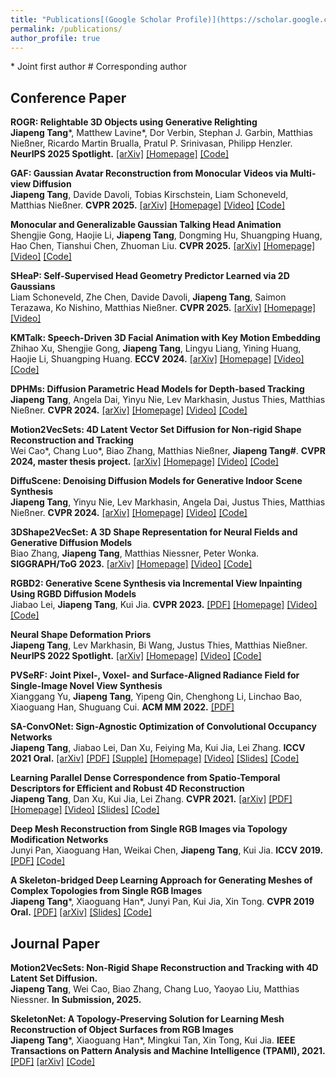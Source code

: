 ```yaml
---
title: "Publications[(Google Scholar Profile)](https://scholar.google.com/citations?user=llkY7TEAAAAJ&hl=zh-CN)"
permalink: /publications/
author_profile: true
---
```

\* Joint first author \# Corresponding author

## Conference Paper
<b>ROGR: Relightable 3D Objects using Generative Relighting</b> <br> <b>Jiapeng Tang</b>\*, Matthew Lavine\*, Dor Verbin, Stephan J. Garbin, Matthias Nießner, Ricardo Martin Brualla, Pratul P. Srinivasan, Philipp Henzler. <b>NeurIPS 2025 Spotlight.</b> [[arXiv]](https://arxiv.org/pdf/2510.03163) [[Homepage]](https://tangjiapeng.github.io/ROGR)  [[Code]](https://tangjiapeng.github.io/ROGR) 

<b>GAF: Gaussian Avatar Reconstruction from Monocular Videos via Multi-view Diffusion</b> <br> <b>Jiapeng Tang</b>, Davide Davoli, Tobias Kirschstein, Liam Schoneveld, Matthias Nießner. <b>CVPR 2025.</b> [[arXiv]](https://arxiv.org/abs/2412.10209) [[Homepage]](https://tangjiapeng.github.io/projects/GAF) [[Video]](https://www.youtube.com/embed/QuIYTljvhyg)  [[Code]](https://github.com/tangjiapeng/GAF) 

<b>Monocular and Generalizable Gaussian Talking Head Animation</b> <br> Shengjie Gong, Haojie Li, <b>Jiapeng Tang</b>, Dongming Hu, Shuangping Huang, Hao Chen, Tianshui Chen, Zhuoman Liu. <b>CVPR 2025.</b> [[arXiv]](https://arxiv.org/pdf/2504.00665)  [[Homepage]](https://tangjiapeng.github.io/projects/GAF) [[Video]](https://www.youtube.com/embed/QuIYTljvhyg)  [[Code]](https://github.com/tangjiapeng/GAF) 

<b> SHeaP: Self-Supervised Head Geometry Predictor Learned via 2D Gaussians </b> <br> Liam Schoneveld, Zhe Chen, Davide Davoli, <b>Jiapeng Tang</b>, Saimon Terazawa, Ko Nishino, Matthias Nießner. <b>CVPR 2025.</b> [[arXiv]](https://arxiv.org/pdf/2504.12292)  [[Homepage]](https://nlml.github.io/sheap/) [[Video]](https://www.youtube.com/watch?v=vhXsZJWCBMA) 

<b>KMTalk: Speech-Driven 3D Facial Animation with Key Motion Embedding</b> <br> Zhihao Xu, Shengjie Gong, <b>Jiapeng Tang</b>, Lingyu Liang, Yining Huang, Haojie Li, Shuangping Huang. <b>ECCV 2024.</b> [[arXiv]](https://arxiv.org/abs/2409.01113)  [[Homepage]](https://tangjiapeng.github.io/projects/GAF) [[Video]](https://www.youtube.com/embed/QuIYTljvhyg)  [[Code]](https://github.com/ffxzh/KMTalk) 

<b>DPHMs: Diffusion Parametric Head Models for Depth-based Tracking</b> <br> <b>Jiapeng Tang</b>, Angela Dai, Yinyu Nie, Lev Markhasin, Justus Thies, Matthias Nießner. <b>CVPR 2024.</b> [[arXiv]](https://arxiv.org/abs/2312.01068.pdf) [[Homepage]](https://tangjiapeng.github.io/projects/DPHMs/) [[Video]](https://www.youtube.com/embed/w_EJ5LDJ7T4)  [[Code]](https://github.com/tangjiapeng/DPHMs)  

<b>Motion2VecSets: 4D Latent Vector Set Diffusion for Non-rigid Shape Reconstruction and Tracking</b> <br> Wei Cao\*, Chang Luo\*, Biao Zhang, Matthias Nießner, <b>Jiapeng Tang#</b>. <b>CVPR 2024, master thesis project.</b> [[arXiv]](https://arxiv.org/abs/2312.01068.pdf) [[Homepage]](https://vveicao.github.io/projects/Motion2VecSets/) [[Video]](https://youtu.be/aKfmzxTyU_I)  [[Code]](https://github.com/VVeiCao/Motion2VecSets)  

<b>DiffuScene: Denoising Diffusion Models for Generative Indoor Scene Synthesis</b> <br> <b>Jiapeng Tang</b>, Yinyu Nie, Lev Markhasin, Angela Dai, Justus Thies, Matthias Nießner. <b> CVPR 2024.</b> [[arXiv]](https://arxiv.org/abs/2303.14207.pdf) [[Homepage]](https://tangjiapeng.github.io/projects/DiffuScene/) [[Video]](https://www.youtube.com/embed/PFi-03T1lN0)  [[Code]](https://github.com/tangjiapeng/DiffuScene)  

<b>3DShape2VecSet: A 3D Shape Representation for Neural Fields and Generative Diffusion Models</b> <br> Biao Zhang, <b>Jiapeng Tang</b>, Matthias Niessner, Peter Wonka. <b> SIGGRAPH/ToG 2023.</b> [[arXiv]](https://arxiv.org/pdf/2301.11445.pdf) [[Homepage]](https://1zb.github.io/3DShape2VecSet/) [[Video]](https://www.youtube.com/watch?v=KKQsQccpBFk)  [[Code]](https://github.com/1zb/3DShape2VecSet)  

<b>RGBD2: Generative Scene Synthesis via Incremental View Inpainting Using RGBD Diffusion Models</b> <br> Jiabao Lei, <b>Jiapeng Tang</b>, Kui Jia. <b> CVPR 2023.</b> [[PDF]](https://openaccess.thecvf.com/content/CVPR2023/papers/Lei_RGBD2_Generative_Scene_Synthesis_via_Incremental_View_Inpainting_Using_RGBD_CVPR_2023_paper.pdf) [[Homepage]](https://jblei.site/proj/rgbd-diffusion/) [[Video]](https://youtu.be/lxR5gMvw_Aw)  [[Code]](https://github.com/Karbo123/RGBD-Diffusion) 

<b>Neural Shape Deformation Priors</b> <br> <b>Jiapeng Tang</b>, Lev Markhasin, Bi Wang, Justus Thies, Matthias Nießner. <b>NeurIPS 2022 Spotlight.</b> [[arXiv]](https://arxiv.org/pdf/2210.05616.pdf) [[Homepage]](https://tangjiapeng.github.io/projects/NSDP/) [[Video]](https://youtu.be/neKuf85H0nE)  [[Code]](https://github.com/tangjiapeng/NSDP) 

<b>PVSeRF: Joint Pixel-, Voxel- and Surface-Aligned Radiance Field for Single-Image Novel View Synthesis</b>  <br>  Xianggang Yu, <b>Jiapeng Tang</b>, Yipeng Qin, Chenghong Li, Linchao Bao, Xiaoguang Han, Shuguang Cui. <b>ACM MM 2022.</b> [[PDF]](https://arxiv.org/abs/2202.04879)

<b>SA-ConvONet: Sign-Agnostic Optimization of Convolutional Occupancy Networks</b> <br> <b>Jiapeng Tang</b>, Jiabao Lei, Dan Xu, Feiying Ma, Kui Jia, Lei Zhang. <b>ICCV 2021 Oral.</b> [[arXiv]](https://arxiv.org/abs/2105.03582) [[PDF]](https://openaccess.thecvf.com/content/ICCV2021/papers/Tang_SA-ConvONet_Sign-Agnostic_Optimization_of_Convolutional_Occupancy_Networks_ICCV_2021_paper.pdf) [[Supple]](https://openaccess.thecvf.com/content/ICCV2021/supplemental/Tang_SA-ConvONet_Sign-Agnostic_Optimization_ICCV_2021_supplemental.pdf) [[Homepage]](https://tangjiapeng.github.io/projects/SA-ConvONet/) [[Video]](https://www.youtube.com/watch?v=kus2JEgBqQg) [[Slides]](http://tangjiapeng.github.io/files/ICCV21_Slides.pdf) [[Code]](https://github.com/tangjiapeng/SA-ConvONet) 

<b>Learning Parallel Dense Correspondence from Spatio-Temporal Descriptors
for Efficient and Robust 4D Reconstruction</b> <br> <b>Jiapeng Tang</b>, Dan Xu, Kui Jia, Lei Zhang. <b> CVPR 2021.</b> [[arXiv]](https://arxiv.org/pdf/2103.16341.pdf) [[PDF]](https://openaccess.thecvf.com/content/CVPR2021/papers/Tang_Learning_Parallel_Dense_Correspondence_From_Spatio-Temporal_Descriptors_for_Efficient_and_CVPR_2021_paper.pdf) [[Homepage]](https://tangjiapeng.github.io/LPDC-Net) [[Video]](https://youtu.be/dhmuuzfRpNs) [[Slides]](http://tangjiapeng.github.io/files/CVPR21_Slides.pdf) [[Code]](https://github.com/Gorilla-Lab-SCUT/LPDC-Net)

<b>Deep Mesh Reconstruction from Single RGB Images
via Topology Modification Networks</b> <br> Junyi Pan, Xiaoguang Han, Weikai Chen, <b>Jiapeng Tang</b>, Kui Jia. <b> ICCV 2019.</b> [[PDF]](https://openaccess.thecvf.com/content_ICCV_2019/papers/Pan_Deep_Mesh_Reconstruction_From_Single_RGB_Images_via_Topology_Modification_ICCV_2019_paper.pdf) [[Code]](https://github.com/jnypan/TMNet)

<b>A Skeleton-bridged Deep Learning Approach for Generating Meshes
of Complex Topologies from Single RGB Images</b> <br> <b>Jiapeng Tang</b>\*, Xiaoguang Han\*, Junyi Pan, Kui Jia, Xin Tong. <b>CVPR 2019 Oral.</b> [[PDF]](https://openaccess.thecvf.com/content_CVPR_2019/papers/Tang_A_Skeleton-Bridged_Deep_Learning_Approach_for_Generating_Meshes_of_Complex_CVPR_2019_paper.pdf) [[arXiv]](https://arxiv.org/abs/1903.04704) [[Slides]](http://tangjiapeng.github.io/files/CVPR19_Slides.pdf) [[Code]](https://github.com/Gorilla-Lab-SCUT/SkeletonBridgeRecon)

## Journal Paper
<b>Motion2VecSets: Non-Rigid Shape Reconstruction and Tracking with 4D Latent Set Diffusion.</b> <br> <b>Jiapeng Tang</b>, Wei Cao, Biao Zhang, Chang Luo, Yaoyao Liu, Matthias Niessner.  <b> In Submission, 2025.</b>


<b>SkeletonNet: A Topology-Preserving Solution for Learning Mesh Reconstruction of Object Surfaces from RGB Images</b> <br> <b>Jiapeng Tang</b>\*, Xiaoguang Han\*, Mingkui Tan, Xin Tong, Kui Jia. <b> IEEE Transactions on Pattern Analysis and Machine Intelligence (TPAMI), 2021.</b> [[PDF]](https://ieeexplore.ieee.org/document/9448418) [[arXiv]](https://arxiv.org/pdf/2008.05742.pdf) [[Code]](https://github.com/Gorilla-Lab-SCUT/SkeletonNet)
